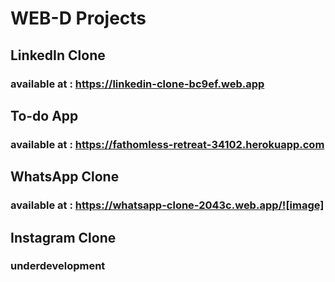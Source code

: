 # WEB-D Projects 


## LinkedIn Clone 
### available at : https://linkedin-clone-bc9ef.web.app
## To-do App 
### available at : https://fathomless-retreat-34102.herokuapp.com
##  WhatsApp Clone
### available at :  https://whatsapp-clone-2043c.web.app/![image]
## Instagram Clone
### underdevelopment 

